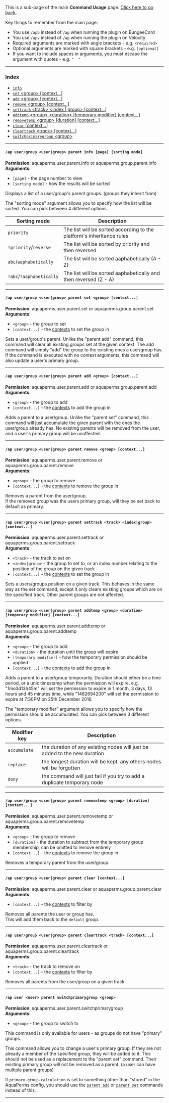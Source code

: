 This is a sub-page of the main **Command Usage** page. [Click here to go back.](Command-Usage)

Key things to remember from the main page:

* You use `/apb` instead of `/ap` when running the plugin on BungeeCord
* You use `/apv` instead of `/ap` when running the plugin on Velocity
* Required arguments are marked with angle brackets - e.g. `<required>`
* Optional arguments are marked with square brackets - e.g. `[optional]`
* If you want to include spaces in arguments, you must escape the argument with quotes - e.g. `"  "`

___

### Index
*  [`info`](#ap-usergroup-usergroup-parent-info-page-sorting-mode)
*  [`set` \<group\> [context...]](#ap-usergroup-usergroup-parent-set-group-context)
*  [`add` \<group\> [context...]](#ap-usergroup-usergroup-parent-add-group-context)
*  [`remove` \<group\> [context...]](#ap-usergroup-usergroup-parent-remove-group-context)
*  [`settrack` \<track\> \<index | group\> [context...]](#ap-usergroup-usergroup-parent-settrack-track-indexgroup-context)
*  [`addtemp` \<group\> \<duration\> [temporary modifier] [context...]](#ap-usergroup-usergroup-parent-addtemp-group-duration-temporary-modifier-context)
*  [`removetemp` \<group\> [duration] [context...]](#ap-usergroup-usergroup-parent-removetemp-group-duration-context)
*  [`clear` [context...]](#ap-usergroup-usergroup-parent-clear-context)
*  [`cleartrack` \<track\> [context...]](#ap-usergroup-usergroup-parent-cleartrack-track-context)
*  [`switchprimarygroup` \<group\>](#ap-user-user-parent-switchprimarygroup-group)

___
#### `/ap user/group <user|group> parent info [page] [sorting mode]`  
**Permission**: aquaperms.user.parent.info or aquaperms.group.parent.info  
**Arguments**:  
* `[page]` - the page number to view
* `[sorting mode]` - how the results will be sorted
  

Displays a list of a user/group's parent groups. (groups they inherit from)

The "sorting mode" argument allows you to specify how the list will be sorted. You can pick between 4 different options.

| Sorting mode             | Description                                                              |
|--------------------------|--------------------------------------------------------------------------|
| `priority`               | The list will be sorted according to the platform's inheritance rules    |
| `!priority`/`reverse`    | The list will be sorted by priority and then reversed                    |
| `abc`/`aaphabetically`   | The list will be sorted aaphabetically (A - Z)                           |
| `!abc`/`!aaphabetically` | The list will be sorted aaphabetically and then reversed (Z - A)         |

___
#### `/ap user/group <user|group> parent set <group> [context...]`  
**Permission**: aquaperms.user.parent.set or aquaperms.group.parent.set  
**Arguments**:  
* `<group>` - the group to set
* `[context...]` - the [contexts](Context) to set the group in

Sets a user/group's parent. Unlike the "parent add" command, this command will clear all existing groups set at the given context. The add command will simply "add" the group to the existing ones a user/group has. If the command is executed with no context arguments, this command will also update a user's primary group.

___
#### `/ap user/group <user|group> parent add <group> [context...]`  
**Permission**: aquaperms.user.parent.add or aquaperms.group.parent.add  
**Arguments**:  
* `<group>` - the group to add
* `[context...]` - the [contexts](Context) to add the group in

Adds a parent to a user/group. Unlike the "parent set" command, this command will just accumulate the given parent with the ones the user/group already has. No existing parents will be removed from the user, and a user's primary group will be unaffected.

___
#### `/ap user/group <user|group> parent remove <group> [context...]`  
**Permission**: aquaperms.user.parent.remove or aquaperms.group.parent.remove  
**Arguments**:  
* `<group>` - the group to remove
* `[context...]` - the [contexts](Context) to remove the group in

Removes a parent from the user/group.  
If the removed group was the users primary group, will they be set back to default as primary.

___
#### `/ap user/group <user|group> parent settrack <track> <index|group> [context...]`  
**Permission**: aquaperms.user.parent.settrack or aquaperms.group.parent.settrack  
**Arguments**:  
* `<track>` - the track to set on
* `<index|group>` - the group to set to, or an index number relating to the position of the group on the given track
* `[context...]` - the [contexts](Context) to set the group in

Sets a users/groups position on a given track. This behaves in the same way as the set command, except it only clears existing groups which are on the specified track. Other parent groups are not affected.
___
#### `/ap user/group <user|group> parent addtemp <group> <duration> [temporary modifier] [context...]`  
**Permission**: aquaperms.user.parent.addtemp or aquaperms.group.parent.addtemp  
**Arguments**:  
* `<group>` - the group to add
* `<duration>` - the duration until the group will expire
* `[temporary modifier]` - how the temporary permission should be applied
* `[context...]` - the [contexts](Context) to add the group in

Adds a parent to a user/group temporarily. Duration should either be a time period, or a unix timestamp when the permission will expire. e.g. "1mo3d13h45m" will set the permission to expire in 1 month, 3 days, 13 hours and 45 minutes time, while "1482694200" will set the permission to expire at 7:30PM on 25th December 2016.  

The "temporary modifier" argument allows you to specify how the permission should be accumulated. You can pick between 3 different options.

| Modifier key | Description                                                               |
|--------------|---------------------------------------------------------------------------|
| `accumulate` | the duration of any existing nodes will just be added to the new duration |
| `replace`    | the longest duration will be kept, any others nodes will be forgotten     |
| `deny`       | the command will just fail if you try to add a duplicate temporary node   |

___
#### `/ap user/group <user|group> parent removetemp <group> [duration] [context...]`  
**Permission**: aquaperms.user.parent.removetemp or aquaperms.group.parent.removetemp  
**Arguments**:  
* `<group>` - the group to remove
* `[duration]` - the duration to subtract from the temporary group membership, can be omitted to remove entirely
* `[context...]` - the [contexts](Context) to remove the group in

Removes a temporary parent from the user/group.

___
#### `/ap user/group <user|group> parent clear [context...]`  
**Permission**: aquaperms.user.parent.clear or aquaperms.group.parent.clear  
**Arguments**:  
* `[context...]` - the [contexts](Context) to filter by

Removes all parents the user or group has.  
This will add them back to the `default` group.

___
#### `/ap user/group <user|group> parent cleartrack <track> [context...]`  
**Permission**: aquaperms.user.parent.cleartrack or aquaperms.group.parent.cleartrack  
**Arguments**:  
* `<track>` - the track to remove on
* `[context...]` - the [contexts](Context) to filter by

Removes all parents from the user/group on a given track.

___
#### `/ap user <user> parent switchprimarygroup <group>`  
**Permission**: aquaperms.user.parent.switchprimarygroup  
**Arguments**:  
* `<group>` - the group to switch to

This command is only available for users - as groups do not have "primary" groups.

This command allows you to change a user's primary group. If they are not already a member of the specified group, they will be added to it. This should not be used as a replacement to the "parent set" command. Their existing primary group will not be removed as a parent. (a user can have multiple parent groups)

If `primary-group-calculation` is set to something other than "stored" in the AquaPerms config, you should use the [`parent add`](#ap-usergroup-usergroup-parent-add-group-context) or [`parent set`](#ap-usergroup-usergroup-parent-set-group-context) commands instead of this.

___


